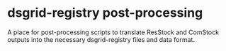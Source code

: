 # dsgrid-registry post-processing

A place for post-processing scripts to translate ResStock and ComStock outputs into the necessary dsgrid-registry files and data format.